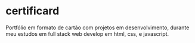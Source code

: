 # certificard
Portfólio em formato de cartão com projetos em desenvolvimento, durante meu estudos em full stack web develop em html, css, e javascript.
